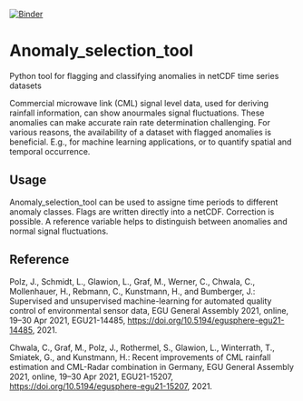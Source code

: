 [![Binder](https://mybinder.org/badge_logo.svg)](https://mybinder.org/v2/gh/LGlawion/anomaly_selection_tool.git/main)

# Anomaly_selection_tool
Python tool for flagging and classifying anomalies in netCDF time series datasets

Commercial microwave link (CML) signal level data, used for deriving rainfall information, 
can show anourmales signal fluctuations.
These anomalies can make accurate rain rate determination challenging.
For various reasons, the availability of a dataset with flagged anomalies is beneficial. 
E.g., for machine learning applications, or to quantify spatial and temporal occurrence.

## Usage

Anomaly_selection_tool can be used to assigne time periods to different anomaly classes. 
Flags are written directly into a netCDF. Correction is possible.
A reference variable helps to distinguish between anomalies and normal signal fluctuations.

## Reference

 Polz, J., Schmidt, L., Glawion, L., Graf, M., Werner, C., Chwala, C., Mollenhauer, H., Rebmann, C., Kunstmann, H., and Bumberger, J.: Supervised and unsupervised machine-learning for automated quality control of environmental sensor data, EGU General Assembly 2021, online, 19–30 Apr 2021, EGU21-14485, https://doi.org/10.5194/egusphere-egu21-14485, 2021. 
 
 Chwala, C., Graf, M., Polz, J., Rothermel, S., Glawion, L., Winterrath, T., Smiatek, G., and Kunstmann, H.: Recent improvements of CML rainfall estimation and CML-Radar combination in Germany, EGU General Assembly 2021, online, 19–30 Apr 2021, EGU21-15207, https://doi.org/10.5194/egusphere-egu21-15207, 2021. 


